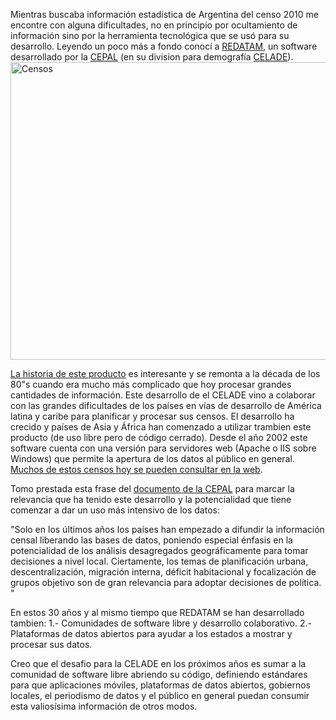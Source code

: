 <html><body><p>Mientras buscaba información estadística de Argentina del censo 2010 me encontre con alguna dificultades, no en principio por ocultamiento de información sino por la herramienta tecnológica que se usó para su desarrollo. Leyendo un poco más a fondo conocí a <a href="http://www.eclac.org/cgi-bin/getProd.asp?xml=/redatam/noticias/software/5/7395/P7395.xml&amp;xsl=/redatam/tpl/p17f.xsl&amp;base=/redatam/tpl/top-bottom.xsl" target="_blank">REDATAM</a>, un software desarrollado por la <a href="http://www.eclac.cl/" target="_blank">CEPAL</a> (en su division para demografía <a href="http://www.eclac.org/celade/" target="_blank">CELADE</a>).

<img class="alignnone" alt="Censos" src="http://asesorensistemas.com.ar/myextras/uploads/files/r_censo_sergiolanger.jpg" width="550" height="476">

<a href="http://www.eclac.org/publicaciones/xml/2/45592/Redatam17-E-web.pdf" target="_blank">La historia de este producto</a> es interesante y se remonta a la década de los 80"s cuando era mucho más complicado que hoy procesar grandes cantidades de información. Este desarrollo de el CELADE vino a colaborar con las grandes dificultades de los países en vías de desarrollo de América latina y caribe para planificar y procesar sus censos.
El desarrollo ha crecido y países de Asia y África han comenzado a utilizar trambien este producto (de uso libre pero de código cerrado). Desde el año 2002 este software cuenta con una versión para servidores web (Apache o IIS sobre Windows) que permite la apertura de los datos al público en general. <a href="http://celade.cepal.org/redbin/RpWebEngine.exe/Portal?&amp;MODE=BASE&amp;ITEM=CPVAMLAT" target="_blank">Muchos de estos censos hoy se pueden consultar en la web</a>.

Tomo prestada esta frase del <a href="http://www.eclac.org/publicaciones/xml/2/45592/Redatam17-E-web.pdf" target="_blank">documento de la CEPAL</a> para marcar la relevancia que ha tenido este desarrollo y la potencialidad que tiene comenzar a dar un uso más intensivo de los datos:

"Solo en los últimos años los países han empezado a difundir la información censal liberando las bases de datos, poniendo especial énfasis en la potencialidad de los análisis desagregados geográficamente para tomar decisiones a nivel local. Ciertamente, los temas de planificación urbana, descentralización, migración interna, déficit habitacional y focalización de grupos objetivo son de gran relevancia para adoptar decisiones de política. "

En estos 30 años y al mismo tiempo que REDATAM se han desarrollado tambien:
1.- Comunidades de software libre y desarrollo colaborativo.
2.- Plataformas de datos abiertos para ayudar a los estados a mostrar y procesar sus datos.

Creo que el desafio para la CELADE en los próximos años es sumar a la comunidad de software libre abriendo su código, definiendo estándares para que aplicaciones móviles, plataformas de datos abiertos, gobiernos locales, el periodismo de datos y el público en general puedan consumir esta valiosísima información de otros modos.</p></body></html>